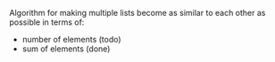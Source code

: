 Algorithm for making multiple lists become as similar to each other as possible in terms of:
- number of elements (todo)
- sum of elements (done)
